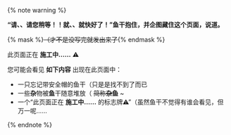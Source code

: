{% note warning %}

**“请、、请您稍等！！就、、就快好了！”鱼干抱住，并企图藏住这个页面，说道。**

{% mask %}~~（才不是没写完就发出来了~~{% endmask %}

此页面正在 **施工中……** ⚠

您可能会看见 **如下内容** 出现在此页面中：
- 一只忘记带安全帽的鱼干（只是是找不到了而已
- 一些**杂**物被**鱼**干随意堆放（ ~~简称**杂鱼**~~ ~
- 一个“此页面正在 **施工中……** 的标志牌⚠”（虽然鱼干不觉得有谁会看见，但万一呢……

{% endnote %}